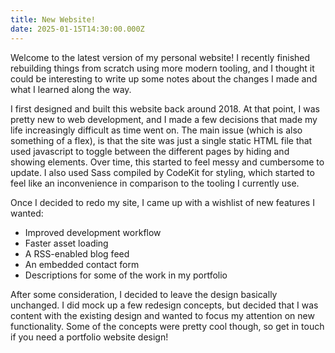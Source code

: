 ```yaml
---
title: New Website!
date: 2025-01-15T14:30:00.000Z
---
```


Welcome to the latest version of my personal website! I recently finished rebuilding things from scratch using more modern tooling, and I thought it could be interesting to write up some notes about the changes I made and what I learned along the way.

I first designed and built this website back around 2018. At that point, I was pretty new to web development, and I made a few decisions that made my life increasingly difficult as time went on. The main issue (which is also something of a flex), is that the site was just a single static HTML file that used javascript to toggle between the different pages by hiding and showing elements. Over time, this started to feel messy and cumbersome to update. I also used Sass compiled by CodeKit for styling, which started to feel like an inconvenience in comparison to the tooling I currently use.

Once I decided to redo my site, I came up with a wishlist of new features I wanted:
- Improved development workflow
- Faster asset loading
- A RSS-enabled blog feed
- An embedded contact form
- Descriptions for some of the work in my portfolio

After some consideration, I decided to leave the design basically unchanged. I did mock up a few redesign concepts, but decided that I was content with the existing design and wanted to focus my attention on new functionality. Some of the concepts were pretty cool though, so get in touch if you need a portfolio website design! 

